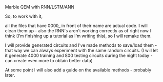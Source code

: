 Marble QEM with RNN/LSTM/ANN

So, to work with it,

all the files that have 0000_ in front of their name are actual code. I will clean them up - also the RNN's aren't working correctly 
as of right now I think (I'm finishing up a tutorial as I'm writing this), so I will remake them.

I will provide generated circuits and I've made methods to save/load them - that way we can always experiment with the same random circuits. 
(I will let it generate 4000 training and 800 testing circuits during the night today - can create even more to obtain better data)

At some point I will also add a guide on the available methods - probably later.
